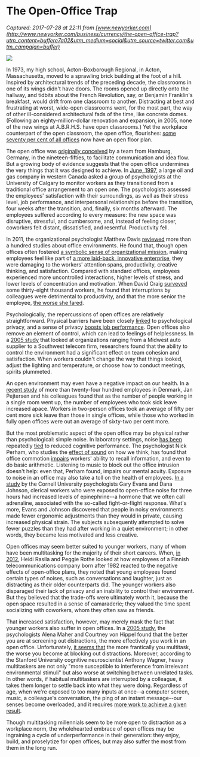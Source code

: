 # The Open-Office Trap

_Captured: 2017-07-28 at 22:11 from [www.newyorker.com](http://www.newyorker.com/business/currency/the-open-office-trap?utm_content=buffere7a02&utm_medium=social&utm_source=twitter.com&utm_campaign=buffer)_

![](https://media.newyorker.com/photos/59096507019dfc3494ea097b/master/w_649,c_limit/KONNIKOVA-Open-Office.jpg)

In 1973, my high school, Acton-Boxborough Regional, in Acton, Massachusetts, moved to a sprawling brick building at the foot of a hill. Inspired by architectural trends of the preceding decade, the classrooms in one of its wings didn't have doors. The rooms opened up directly onto the hallway, and tidbits about the French Revolution, say, or Benjamin Franklin's breakfast, would drift from one classroom to another. Distracting at best and frustrating at worst, wide-open classrooms went, for the most part, the way of other ill-considered architectural fads of the time, like concrete domes. (Following an eighty-million-dollar renovation and expansion, in 2005, none of the new wings at A.B.R.H.S. have open classrooms.) Yet the workplace counterpart of the open classroom, the open office, flourishes: [some seventy per cent of all offices](http://www.emeraldinsight.com/toc/f/21/1%2F2) now have an open floor plan.

The open office was [originally conceived](http://dwp.bigplanet.com/pdkconsulting/nss-folder/pdfdownloads1/New_DuffyTanis1993.pdf) by a team from Hamburg, Germany, in the nineteen-fifties, to facilitate communication and idea flow. But a growing body of evidence suggests that the open office undermines the very things that it was designed to achieve. In [June, 1997,](http://eab.sagepub.com/content/34/3/279) a large oil and gas company in western Canada asked a group of psychologists at the University of Calgary to monitor workers as they transitioned from a traditional office arrangement to an open one. The psychologists assessed the employees' satisfaction with their surroundings, as well as their stress level, job performance, and interpersonal relationships before the transition, four weeks after the transition, and, finally, six months afterward. The employees suffered according to every measure: the new space was disruptive, stressful, and cumbersome, and, instead of feeling closer, coworkers felt distant, dissatisfied, and resentful. Productivity fell.

In 2011, the organizational psychologist Matthew Davis [reviewed](http://onlinelibrary.wiley.com/doi/10.1002/9781119992592.ch6/summary) more than a hundred studies about office environments. He found that, though open offices often fostered [a symbolic sense of organizational mission](http://www.jstor.org/discover/10.2307/258440?uid=3739696&uid=2&uid=4&uid=3739256&sid=21103197970797), making employees feel like part of [a more laid-back, innovative enterprise](http://www.amazon.com/organization-architecture-innovation-thomas-allen/dp/0750682361), they were damaging to the workers' attention spans, productivity, creative thinking, and satisfaction. Compared with standard offices, employees experienced more uncontrolled interactions, higher levels of stress, and lower levels of concentration and motivation. When David Craig [surveyed](http://lubswww.leeds.ac.uk/fileadmin/webfiles/cstsd/Images/PowerPoint_Presentations/Time_use_and_time_loss_-_DEGW_7Aug2010_-_FINAL.pdf) some thirty-eight thousand workers, he found that interruptions by colleagues were detrimental to productivity, and that the more senior the employee, [the worse she fared](http://www.jstor.org/discover/10.2307/255498?uid=3739696&uid=2&uid=4&uid=3739256&sid=21103198134427).

Psychologically, the repercussions of open offices are relatively straightforward. Physical barriers have been closely [linked](http://www.jstor.org/discover/10.2307/255498?uid=3739696&uid=2&uid=4&uid=3739256&sid=21103198134427) to psychological privacy, and a sense of privacy [boosts job performance](http://www.jstor.org/discover/10.2307/255498?uid=3739696&uid=2&uid=4&uid=3739256&sid=21103198134427). Open offices also remove an element of control, which can lead to feelings of helplessness. In a [2005 study](http://www.sciencedirect.com/science/article/pii/S0272494405000538) that looked at organizations ranging from a Midwest auto supplier to a Southwest telecom firm, researchers found that the ability to control the environment had a significant effect on team cohesion and satisfaction. When workers couldn't change the way that things looked, adjust the lighting and temperature, or choose how to conduct meetings, spirits plummeted.

An open environment may even have a negative impact on our health. In a [recent study](http://www.ncbi.nlm.nih.gov/pubmed/21528171) of more than twenty-four hundred employees in Denmark, Jan Pejtersen and his colleagues found that as the number of people working in a single room went up, the number of employees who took sick leave increased apace. Workers in two-person offices took an average of fifty per cent more sick leave than those in single offices, while those who worked in fully open offices were out an average of sixty-two per cent more.

But the most problematic aspect of the open office may be physical rather than psychological: simple noise. In laboratory settings, noise [has been](http://eab.sagepub.com/content/40/2/151.abstract) repeatedly [tied](http://www.sciencedirect.com/science/article/pii/S0272494408000728) to reduced cognitive performance. The psychologist Nick Perham, who studies the [effect of sound](http://onlinelibrary.wiley.com/doi/10.1002/acp.2826/abstract) on how we think, has found that office commotion [impairs](http://www.ncbi.nlm.nih.gov/pubmed/23412582) workers' ability to recall information, and even to do basic arithmetic. Listening to music to block out the office intrusion doesn't help: even that, Perham found, impairs our mental acuity. Exposure to noise in an office may also take a toll on the health of employees. [In a study](http://www.ncbi.nlm.nih.gov/pubmed/11055149) by the Cornell University psychologists Gary Evans and Dana Johnson, clerical workers who were exposed to open-office noise for three hours had increased levels of epinephrine--a hormone that we often call adrenaline, associated with the so-called fight-or-flight response. What's more, Evans and Johnson discovered that people in noisy environments made fewer ergonomic adjustments than they would in private, causing increased physical strain. The subjects subsequently attempted to solve fewer puzzles than they had after working in a quiet environment; in other words, they became less motivated and less creative.

Open offices may seem better suited to younger workers, many of whom have been multitasking for the majority of their short careers. When, [in 2012](http://www.emeraldinsight.com/journals.htm?articleid=17035725), Heidi Rasila and Peggie Rothe looked at how employees of a Finnish telecommunications company born after 1982 reacted to the negative effects of open-office plans, they noted that young employees found certain types of noises, such as conversations and laughter, just as distracting as their older counterparts did. The younger workers also disparaged their lack of privacy and an inability to control their environment. But they believed that the trade-offs were ultimately worth it, because the open space resulted in a sense of camaraderie; they valued the time spent socializing with coworkers, whom they often saw as friends.

That increased satisfaction, however, may merely mask the fact that younger workers also suffer in open offices. In a [2005 study](http://www.informedesign.org/Rs_detail.aspx?rsId=2366), the psychologists Alena Maher and Courtney von Hippel found that the better you are at screening out distractions, the more effectively you work in an open office. Unfortunately, [it seems that](http://www.pnas.org/content/106/37/15583.full) the more frantically you multitask, the worse you become at blocking out distractions. Moreover, according to the Stanford University cognitive neuroscientist Anthony Wagner, heavy multitaskers are not only "more susceptible to interference from irrelevant environmental stimuli" but also worse at switching between unrelated tasks. In other words, if habitual multitaskers are interrupted by a colleague, it takes them longer to settle back into what they were doing. Regardless of age, when we're exposed to too many inputs at once--a computer screen, music, a colleague's conversation, the ping of an instant message--our senses become overloaded, and it requires [more work to achieve a given result](http://onlinelibrary.wiley.com/doi/10.1002/9781119992592.ch6/summary).

Though multitasking millennials seem to be more open to distraction as a workplace norm, the wholehearted embrace of open offices may be ingraining a cycle of underperformance in their generation: they enjoy, build, and proselytize for open offices, but may also suffer the most from them in the long run.

